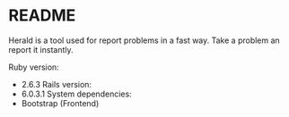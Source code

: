 # README

Herald is a tool used for report problems in a fast way. Take a problem an report it instantly.

Ruby version:
- 2.6.3
Rails version:
- 6.0.3.1
System dependencies:
- Bootstrap (Frontend)
